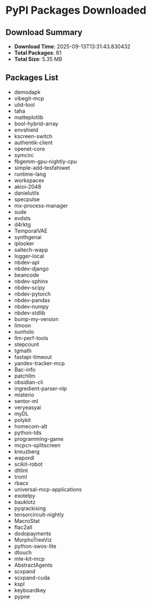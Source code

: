 # PyPI Packages Downloaded

## Download Summary
- **Download Time**: 2025-09-13T13:31:43.830432
- **Total Packages**: 81
- **Total Size**: 5.35 MB

## Packages List
- demodapk
- vibegit-mcp
- ulid-tool
- taha
- matteplotlib
- bool-hybrid-array
- envshield
- kscreen-switch
- authentik-client
- openet-core
- symcirc
- fbgemm-gpu-nightly-cpu
- simple-add-tesfahiwet
- runtime-lang
- workspacex
- akioi-2048
- danielutils
- specpulse
- mx-process-manager
- sude
- evdsts
- d4rktg
- TemporalVAE
- synthgenai
- iplooker
- saitech-wapp
- logger-local
- nbdev-apl
- nbdev-django
- beancode
- nbdev-sphinx
- nbdev-scipy
- nbdev-pytorch
- nbdev-pandas
- nbdev-numpy
- nbdev-stdlib
- bump-my-version
- limoon
- sunholo
- llm-perf-tools
- stepcount
- tgmath
- fastapi-timeout
- yandex-tracker-mcp
- Bac-info
- patchllm
- obsidian-cli
- ingredient-parser-nlp
- misterio
- sentor-ml
- veryeasyai
- myDL
- polykit
- homecom-alt
- python-tds
- programming-game
- mcpcn-splitscreen
- kreuzberg
- wapordl
- scikit-robot
- dltlint
- troml
- rbacx
- universal-mcp-applications
- exotelpy
- bauklotz
- pyqrackising
- tensorcircuit-nightly
- MacroStat
- flac2all
- dodopayments
- MorphoTreeViz
- python-swos-lite
- dtouch
- mle-kit-mcp
- AbstractAgents
- scxpand
- scxpand-cuda
- kspl
- keyboardkey
- pypne
